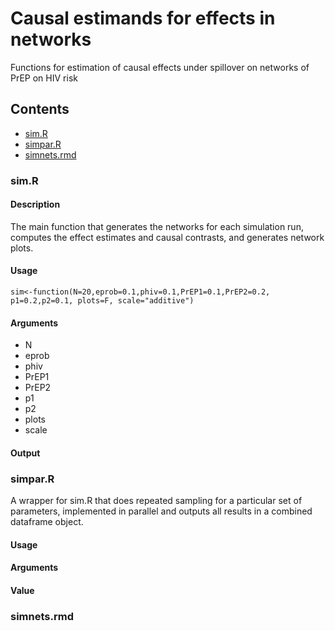 # Causal estimands for effects in networks
Functions for estimation of causal effects under spillover on networks of PrEP on HIV risk
## Contents 
* [sim.R](/sim.R)
* [simpar.R](/simpar.R)
* [simnets.rmd](/simnets.rmd)
### sim.R
#### Description
The main function that generates the networks for each simulation run, computes the effect estimates and causal contrasts, and generates network plots.
#### Usage
```{r}
sim<-function(N=20,eprob=0.1,phiv=0.1,PrEP1=0.1,PrEP2=0.2, p1=0.2,p2=0.1, plots=F, scale="additive")
```
#### Arguments
* N
* eprob
* phiv
* PrEP1
* PrEP2
* p1
* p2
* plots
* scale
#### Output 

### simpar.R
A wrapper for sim.R that does repeated sampling for a particular set of parameters, implemented in parallel and outputs all results in a combined dataframe object.
#### Usage
#### Arguments
#### Value

### simnets.rmd 
